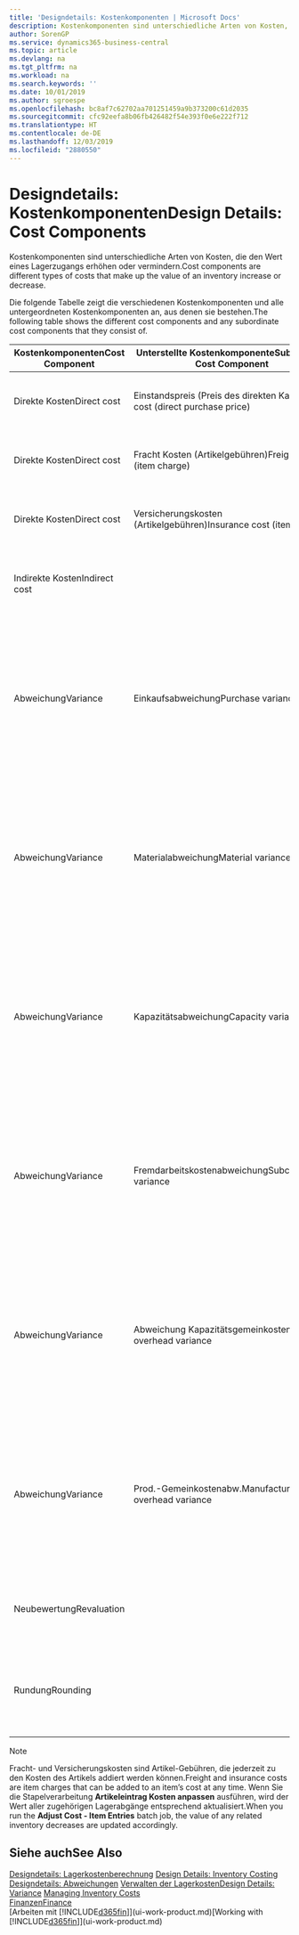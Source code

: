 ```yaml
---
title: 'Designdetails: Kostenkomponenten | Microsoft Docs'
description: Kostenkomponenten sind unterschiedliche Arten von Kosten, die den Wert eines Lagerzugangs erhöhen oder vermindern.
author: SorenGP
ms.service: dynamics365-business-central
ms.topic: article
ms.devlang: na
ms.tgt_pltfrm: na
ms.workload: na
ms.search.keywords: ''
ms.date: 10/01/2019
ms.author: sgroespe
ms.openlocfilehash: bc8af7c62702aa701251459a9b373200c61d2035
ms.sourcegitcommit: cfc92eefa8b06fb426482f54e393f0e6e222f712
ms.translationtype: HT
ms.contentlocale: de-DE
ms.lasthandoff: 12/03/2019
ms.locfileid: "2880550"
---
```

# <a name="design-details-cost-components"></a><span data-ttu-id="717ee-103">Designdetails: Kostenkomponenten</span><span class="sxs-lookup"><span data-stu-id="717ee-103">Design Details: Cost Components</span></span>
<span data-ttu-id="717ee-104">Kostenkomponenten sind unterschiedliche Arten von Kosten, die den Wert eines Lagerzugangs erhöhen oder vermindern.</span><span class="sxs-lookup"><span data-stu-id="717ee-104">Cost components are different types of costs that make up the value of an inventory increase or decrease.</span></span>  

 <span data-ttu-id="717ee-105">Die folgende Tabelle zeigt die verschiedenen Kostenkomponenten und alle untergeordneten Kostenkomponenten an, aus denen sie bestehen.</span><span class="sxs-lookup"><span data-stu-id="717ee-105">The following table shows the different cost components and any subordinate cost components that they consist of.</span></span>  

|<span data-ttu-id="717ee-106">Kostenkomponenten</span><span class="sxs-lookup"><span data-stu-id="717ee-106">Cost Component</span></span>|<span data-ttu-id="717ee-107">Unterstellte Kostenkomponente</span><span class="sxs-lookup"><span data-stu-id="717ee-107">Subordinate Cost Component</span></span>|<span data-ttu-id="717ee-108">Description</span><span class="sxs-lookup"><span data-stu-id="717ee-108">Description</span></span>|  
|--------------------|--------------------------------|---------------------------------------|  
|<span data-ttu-id="717ee-109">Direkte Kosten</span><span class="sxs-lookup"><span data-stu-id="717ee-109">Direct cost</span></span>|<span data-ttu-id="717ee-110">Einstandspreis (Preis des direkten Kaufs)</span><span class="sxs-lookup"><span data-stu-id="717ee-110">Unit cost (direct purchase price)</span></span>|<span data-ttu-id="717ee-111">Kosten, die direkt auf das Kostenobjekt zurückzuführen sind.</span><span class="sxs-lookup"><span data-stu-id="717ee-111">Cost that can be traced to a cost object.</span></span>|  
|<span data-ttu-id="717ee-112">Direkte Kosten</span><span class="sxs-lookup"><span data-stu-id="717ee-112">Direct cost</span></span>|<span data-ttu-id="717ee-113">Fracht Kosten (Artikelgebühren)</span><span class="sxs-lookup"><span data-stu-id="717ee-113">Freight cost (item charge)</span></span>|<span data-ttu-id="717ee-114">Kosten, die direkt auf das Kostenobjekt zurückzuführen sind.</span><span class="sxs-lookup"><span data-stu-id="717ee-114">Cost that can be traced to a cost object.</span></span>|  
|<span data-ttu-id="717ee-115">Direkte Kosten</span><span class="sxs-lookup"><span data-stu-id="717ee-115">Direct cost</span></span>|<span data-ttu-id="717ee-116">Versicherungskosten (Artikelgebühren)</span><span class="sxs-lookup"><span data-stu-id="717ee-116">Insurance cost (item charge)</span></span>|<span data-ttu-id="717ee-117">Kosten, die direkt auf das Kostenobjekt zurückzuführen sind.</span><span class="sxs-lookup"><span data-stu-id="717ee-117">Cost that can be traced to a cost object.</span></span>|  
|<span data-ttu-id="717ee-118">Indirekte Kosten</span><span class="sxs-lookup"><span data-stu-id="717ee-118">Indirect cost</span></span>||<span data-ttu-id="717ee-119">Kosten, die nicht auf ein Kostenobjekt zurückzuführen sind.</span><span class="sxs-lookup"><span data-stu-id="717ee-119">Cost that cannot be traced to a cost object.</span></span>|  
|<span data-ttu-id="717ee-120">Abweichung</span><span class="sxs-lookup"><span data-stu-id="717ee-120">Variance</span></span>|<span data-ttu-id="717ee-121">Einkaufsabweichung</span><span class="sxs-lookup"><span data-stu-id="717ee-121">Purchase variance</span></span>|<span data-ttu-id="717ee-122">Der Unterschied zwischen tatsächlichen Kosten und dem Einstandspreis (fest), der nur für Artikel mit der Lagerabgangsmethode **Standard** gebucht wird.</span><span class="sxs-lookup"><span data-stu-id="717ee-122">The difference between actual and standard costs, which is only posted for items using the **Standard** costing method.</span></span>|  
|<span data-ttu-id="717ee-123">Abweichung</span><span class="sxs-lookup"><span data-stu-id="717ee-123">Variance</span></span>|<span data-ttu-id="717ee-124">Materialabweichung</span><span class="sxs-lookup"><span data-stu-id="717ee-124">Material variance</span></span>|<span data-ttu-id="717ee-125">Der Unterschied zwischen tatsächlichen Kosten und dem Einstandspreis (fest), der nur für Artikel mit der Lagerabgangsmethode **Standard** gebucht wird.</span><span class="sxs-lookup"><span data-stu-id="717ee-125">The difference between actual and standard costs, which is only posted for items using the **Standard** costing method.</span></span>|  
|<span data-ttu-id="717ee-126">Abweichung</span><span class="sxs-lookup"><span data-stu-id="717ee-126">Variance</span></span>|<span data-ttu-id="717ee-127">Kapazitätsabweichung</span><span class="sxs-lookup"><span data-stu-id="717ee-127">Capacity variance</span></span>|<span data-ttu-id="717ee-128">Der Unterschied zwischen tatsächlichen Kosten und dem Einstandspreis (fest), der nur für Artikel mit der Lagerabgangsmethode **Standard** gebucht wird.</span><span class="sxs-lookup"><span data-stu-id="717ee-128">The difference between actual and standard costs, which is only posted for items using the **Standard** costing method.</span></span>|  
|<span data-ttu-id="717ee-129">Abweichung</span><span class="sxs-lookup"><span data-stu-id="717ee-129">Variance</span></span>|<span data-ttu-id="717ee-130">Fremdarbeitskostenabweichung</span><span class="sxs-lookup"><span data-stu-id="717ee-130">Subcontracted variance</span></span>|<span data-ttu-id="717ee-131">Der Unterschied zwischen tatsächlichen Kosten und dem Einstandspreis (fest), der nur für Artikel mit der Lagerabgangsmethode **Standard** gebucht wird.</span><span class="sxs-lookup"><span data-stu-id="717ee-131">The difference between actual and standard costs, which is only posted for items using the **Standard** costing method.</span></span>|  
|<span data-ttu-id="717ee-132">Abweichung</span><span class="sxs-lookup"><span data-stu-id="717ee-132">Variance</span></span>|<span data-ttu-id="717ee-133">Abweichung Kapazitätsgemeinkosten</span><span class="sxs-lookup"><span data-stu-id="717ee-133">Capacity overhead variance</span></span>|<span data-ttu-id="717ee-134">Der Unterschied zwischen tatsächlichen Kosten und dem Einstandspreis (fest), der nur für Artikel mit der Lagerabgangsmethode **Standard** gebucht wird.</span><span class="sxs-lookup"><span data-stu-id="717ee-134">The difference between actual and standard costs, which is only posted for items using the **Standard** costing method.</span></span>|  
|<span data-ttu-id="717ee-135">Abweichung</span><span class="sxs-lookup"><span data-stu-id="717ee-135">Variance</span></span>|<span data-ttu-id="717ee-136">Prod.-Gemeinkostenabw.</span><span class="sxs-lookup"><span data-stu-id="717ee-136">Manufacturing overhead variance</span></span>|<span data-ttu-id="717ee-137">Der Unterschied zwischen tatsächlichen Kosten und dem Einstandspreis (fest), der nur für Artikel mit der Lagerabgangsmethode **Standard** gebucht wird.</span><span class="sxs-lookup"><span data-stu-id="717ee-137">The difference between actual and standard costs, which is only posted for items using the **Standard** costing method.</span></span>|  
|<span data-ttu-id="717ee-138">Neubewertung</span><span class="sxs-lookup"><span data-stu-id="717ee-138">Revaluation</span></span>||<span data-ttu-id="717ee-139">Eine Auf- oder Abwertung des aktuellen Lagerwerts.</span><span class="sxs-lookup"><span data-stu-id="717ee-139">A depreciation or appreciation of the current inventory value.</span></span>|  
|<span data-ttu-id="717ee-140">Rundung</span><span class="sxs-lookup"><span data-stu-id="717ee-140">Rounding</span></span>||<span data-ttu-id="717ee-141">Restbeträge, die durch die Berechnung von Bestandsminderungen entstehen.</span><span class="sxs-lookup"><span data-stu-id="717ee-141">Residuals caused by the way in which valuation of inventory decreases are calculated.</span></span>|  

> [!NOTE]  
>  <span data-ttu-id="717ee-142">Fracht- und Versicherungskosten sind Artikel-Gebühren, die jederzeit zu den Kosten des Artikels addiert werden können.</span><span class="sxs-lookup"><span data-stu-id="717ee-142">Freight and insurance costs are item charges that can be added to an item’s cost at any time.</span></span> <span data-ttu-id="717ee-143">Wenn Sie die Stapelverarbeitung **Artikeleintrag Kosten anpassen** ausführen, wird der Wert aller zugehörigen Lagerabgänge entsprechend aktualisiert.</span><span class="sxs-lookup"><span data-stu-id="717ee-143">When you run the **Adjust Cost - Item Entries** batch job, the value of any related inventory decreases are updated accordingly.</span></span>  

## <a name="see-also"></a><span data-ttu-id="717ee-144">Siehe auch</span><span class="sxs-lookup"><span data-stu-id="717ee-144">See Also</span></span>  
 <span data-ttu-id="717ee-145">[Designdetails: Lagerkostenberechnung](design-details-inventory-costing.md) </span><span class="sxs-lookup"><span data-stu-id="717ee-145">[Design Details: Inventory Costing](design-details-inventory-costing.md) </span></span>  
 <span data-ttu-id="717ee-146">[Designdetails: Abweichungen](design-details-variance.md) [Verwalten der Lagerkosten](finance-manage-inventory-costs.md)</span><span class="sxs-lookup"><span data-stu-id="717ee-146">[Design Details: Variance](design-details-variance.md) [Managing Inventory Costs](finance-manage-inventory-costs.md)</span></span>  
 [<span data-ttu-id="717ee-147">Finanzen</span><span class="sxs-lookup"><span data-stu-id="717ee-147">Finance</span></span>](finance.md)  
 <span data-ttu-id="717ee-148">[Arbeiten mit [!INCLUDE[d365fin](includes/d365fin_md.md)]](ui-work-product.md)</span><span class="sxs-lookup"><span data-stu-id="717ee-148">[Working with [!INCLUDE[d365fin](includes/d365fin_md.md)]](ui-work-product.md)</span></span>  
